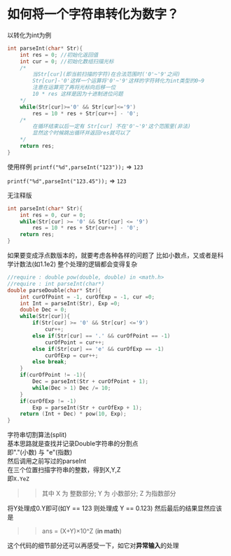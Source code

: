 # 如何将一个字符串转化为数字？

以转化为int为例
```C
int parseInt(char* Str){
	int res = 0; //初始化返回值
	int cur = 0; //初始化数组扫描光标
	/*
		当Str[cur](即当前扫描的字符)在合法范围时('0'~'9'之间)
		Str[cur]-'0'这样一个运算将'0'~'9'这样的字符转化为int类型的0~9
		注意在运算完了再将光标向后移一位
		10 * res 这样是因为十进制进位问题
	*/
	while(Str[cur]>='0' && Str[cur]<='9')
		res = 10 * res + Str[cur++] - '0';
	/*
		在循环结束以后一定有 Str[cur] 不在'0'~'9'这个范围里(非法)
		显然这个时候跳出循环并返回res就可以了
	*/
	return res;
}
```
使用样例
`printf("%d",parseInt("123"));` => `123`

`printf("%d",parseInt("123.45"));` => `123`



无注释版
```C
int parseInt(char* Str){
	int res = 0, cur = 0;
	while(Str[cur] >= '0' && Str[cur] <= '9')
		res = 10 * res + Str[cur++] - '0';
	return res;
}
```

如果要变成浮点数版本的，就要考虑各种各样的问题了
比如小数点，又或者是科学计数法(如1.1e2)
整个处理的逻辑都会变得复杂
```C
//require : double pow(double, double) in <math.h>
//require : int parseInt(char*)
double parseDouble(char* Str){
	int curOfPoint = -1, curOfExp = -1, cur =0;
	int Int = parseInt(Str), Exp =0;
	double Dec = 0;
	while(Str[cur]){
		if(Str[cur] >= '0' && Str[cur] <='9')
			cur++;
		else if(Str[cur] == '.' && curOfPoint == -1)
			curOfPoint = cur++;
		else if(Str[cur] == 'e' && curOfExp == -1)
			curOfExp = cur++;
		else break;
	}
	if(curOfPoint != -1){
		Dec = parseInt(Str + curOfPoint + 1);
		while(Dec > 1) Dec /= 10;
	}
	if(curOfExp != -1)
		Exp = parseInt(Str + curOfExp + 1);
	return (Int + Dec) * pow(10, Exp);
}
```
> 
字符串切割算法(split)  
基本思路就是查找并记录Double字符串的分割点  
即"."(小数) 与 "e"(指数)   
然后调用之前写过的parseInt  
在三个位置扫描字符串的整数，得到X,Y,Z  
即`X.YeZ`  
>> 其中 X 为 整数部分; Y 为 小数部分; Z 为指数部分
> 
将Y处理成0.Y即可(如Y == 123 则处理成 Y == 0.123)
然后最后的结果显然应该是
>> ans = (X+Y)×10^Z (**in math**)

这个代码的细节部分还可以再感受一下，如它对**异常输入**的处理
